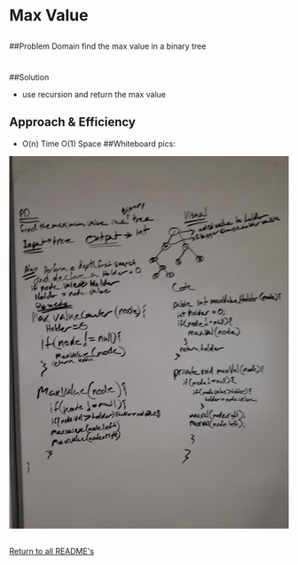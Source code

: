 # Max Value

##
##Problem Domain
find the max value in a binary tree
#
##Solution
* use recursion and return the max value
## Approach & Efficiency
* O(n) Time  O(1) Space
##Whiteboard pics:
<img src="../assets/maxvalue.jpg">

##

[Return to all README's](../README.md)